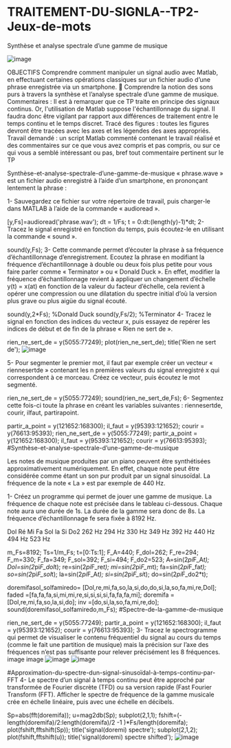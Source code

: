 # TRAITEMENT-DU-SIGNLA--TP2-Jeux-de-mots 
Synthèse et analyse spectrale d’une gamme de musique

![image](https://user-images.githubusercontent.com/79712514/215355282-b1120bdc-7332-4943-8eda-1795a9c41297.png)


OBJECTIFS
Comprendre comment manipuler un signal audio avec Matlab, en effectuant certaines opérations classiques sur un fichier audio d’une phrase enregistrée via un smartphone.  Comprendre la notion des sons purs à travers la synthèse et l’analyse spectrale d’une gamme de musique. Commentaires : Il est à remarquer que ce TP traite en principe des signaux continus. Or, l'utilisation de Matlab suppose l'échantillonnage du signal. Il faudra donc être vigilant par rapport aux différences de traitement entre le temps continu et le temps discret. Tracé des figures : toutes les figures devront être tracées avec les axes et les légendes des axes appropriés. Travail demandé : un script Matlab commenté contenant le travail réalisé et des commentaires sur ce que vous avez compris et pas compris, ou sur ce qui vous a semblé intéressant ou pas, bref tout commentaire pertinent sur le TP

Synthèse-et-analyse-spectrale-d’une-gamme-de-musique
« phrase.wave » est un fichier audio enregistré à l’aide d’un smartphone, en prononçant lentement la phrase :

1- Sauvegardez ce fichier sur votre répertoire de travail, puis charger-le dans MATLAB à l’aide de la commande « audioread ».

[y,Fs]=audioread('phrase.wav');
dt = 1/Fs;
t = 0:dt:(length(y)-1)*dt;
2- Tracez le signal enregistré en fonction du temps, puis écoutez-le en utilisant la commande « sound ».

sound(y,Fs);
3- Cette commande permet d’écouter la phrase à sa fréquence d’échantillonnage d’enregistrement. Ecoutez la phrase en modifiant la fréquence d’échantillonnage à double ou deux fois plus petite pour vous faire parler comme « Terminator » ou « Donald Duck ». En effet, modifier la fréquence d’échantillonnage revient à appliquer un changement d’échelle y(t) = x(at) en fonction de la valeur du facteur d’échelle, cela revient à opérer une compression ou une dilatation du spectre initial d’où la version plus grave ou plus aigüe du signal écouté.

sound(y,2*Fs); %Donald Duck
sound(y,Fs/2); %Terminator
4- Tracez le signal en fonction des indices du vecteur x, puis essayez de repérer les indices de début et de fin de la phrase « Rien ne sert de ».

rien_ne_sert_de = y(5055:77249);
plot(rien_ne_sert_de);
title('Rien ne sert de');
![image](https://user-images.githubusercontent.com/79712514/215355298-1de05a14-2bd2-4379-8a62-7e0ab9f5130b.png)


5- Pour segmenter le premier mot, il faut par exemple créer un vecteur « riennesertde » contenant les n premières valeurs du signal enregistré x qui correspondent à ce morceau. Créez ce vecteur, puis écoutez le mot segmenté.

rien_ne_sert_de = y(5055:77249);
sound(rien_ne_sert_de,Fs);
6- Segmentez cette fois-ci toute la phrase en créant les variables suivantes : riennesertde, courir, ilfaut, partirapoint.

partir_a_point  = y(121652:168300);
il_faut = y(95393:121652);
courir  = y(76613:95393);
rien_ne_sert_de = y(5055:77249);
partir_a_point  = y(121652:168300);
il_faut = y(95393:121652);
courir  = y(76613:95393);
#Synthèse-et-analyse-spectrale-d’une-gamme-de-musique

Les notes de musique produites par un piano peuvent être synthétisées approximativement numériquement. En effet, chaque note peut être considérée comme étant un son pur produit par un signal sinusoïdal. La fréquence de la note « La » est par exemple de 440 Hz.

1- Créez un programme qui permet de jouer une gamme de musique. La fréquence de chaque note est précisée dans le tableau ci-dessous. Chaque note aura une durée de 1s. La durée de la gamme sera donc de 8s. La fréquence d’échantillonnage fe sera fixée à 8192 Hz.

Dol Ré Mi Fa Sol la Si Do2 262 Hz 294 Hz 330 Hz 349 Hz 392 Hz 440 Hz 494 Hz 523 Hz

 m_Fs=8192;
 Ts=1/m_Fs;
 t=[0:Ts:1];
 F_A=440; 
 F_dol=262;
 F_re=294;
 F_m=330;
 F_fa=349;
 F_sol=392;
 F_si=494;
 F_do2=523;
 A=sin(2*pi*F_A*t);
 Dol=sin(2*pi*F_dol*t); 
 re=sin(2*pi*F_re*t);
 mi=sin(2*pi*F_m*t);
 fa=sin(2*pi*F_fa*t);
 so=sin(2*pi*F_sol*t);
 la=sin(2*pi*F_A*t);
 si=sin(2*pi*F_si*t);
 do=sin(2*pi*F_do2*t);

doremifasol_solfamiredo= [Dol,re,mi,fa,so,la,si,do,do,si,la,so,fa,mi,re,Dol];
faded =[fa,fa,fa,si,mi,mi,re,si,si,si,si,fa,fa,fa,mi];
doremifa =[Dol,re,mi,fa,so,la,si,do];
inv =[do,si,la,so,fa,mi,re,do];
sound(doremifasol_solfamiredo,m_Fs);
#Spectre-de-la-gamme-de-musique

rien_ne_sert_de = y(5055:77249);
partir_a_point  = y(121652:168300);
il_faut = y(95393:121652);
courir  = y(76613:95393);
3- Tracez le spectrogramme qui permet de visualiser le contenu fréquentiel du signal au cours du temps (comme le fait une partition de musique) mais la précision sur l’axe des fréquences n’est pas suffisante pour relever précisément les 8 fréquences. image image
![image](https://user-images.githubusercontent.com/79712514/215355389-d814676c-d28c-401b-aeea-d45a7222e9eb.png)
![image](https://user-images.githubusercontent.com/79712514/215355398-935b19f9-e921-4b2a-a995-d37cd8fd7e92.png)

#Approximation-du-spectre-dun-signal-sinusoïdal-à-temps-continu-par-FFT 4- Le spectre d’un signal à temps continu peut être approché par transformée de Fourier discrète (TFD) ou sa version rapide (Fast Fourier Transform (FFT). Afficher le spectre de fréquence de la gamme musicale crée en échelle linéaire, puis avec une échelle en décibels.

Sp=abs(fft(doremifa));
u=mag2db(Sp);
subplot(2,1,1);
fshift=(-length(doremifa)/2:length(doremifa)/2 -1 )*Fs/length(doremifa);
plot(fshift,fftshift(Sp));
title('signal(doremi) spectre');
subplot(2,1,2);
plot(fshift,fftshift(u));
title('signal(doremi) spectre shifted');
![image](https://user-images.githubusercontent.com/79712514/215355435-51594eee-e0e0-43a9-8aec-3629f0de3e7a.png)
